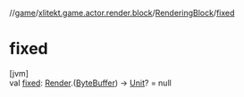 //[game](../../../index.md)/[xlitekt.game.actor.render.block](../index.md)/[RenderingBlock](index.md)/[fixed](fixed.md)

# fixed

[jvm]\
val [fixed](fixed.md): [Render](../../xlitekt.game.actor.render/-render/index.md).([ByteBuffer](https://docs.oracle.com/javase/8/docs/api/java/nio/ByteBuffer.html)) -&gt; [Unit](https://kotlinlang.org/api/latest/jvm/stdlib/kotlin/-unit/index.html)? = null
